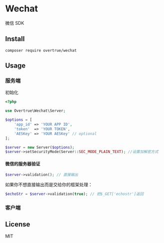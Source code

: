 # Wechat
微信 SDK

## Install

```shell
composer require overtrue/wechat
```

## Usage

### 服务端

初始化

```php
<?php

use Overtrue\Wechat\Server;

$options = [
    'app_id' => 'YOUR APP ID',
    'token'  => 'YOUR TOKEN',
    'AESKey' => 'YOUR AESKey' // optional
];

$server = new Server($options);
$server->setSecurityMode(Server::SEC_MODE_PLAIN_TEXT); //设置加解密方式

```

#### 微信的服务器验证
```php
$server->validation(); // 直接输出
```
如果你不想直接输出而是交给你的框架处理：
```php
$echoStr = $server->validation(true); // 把$_GET['echostr']返回
```

### 客户端

## License

MIT
